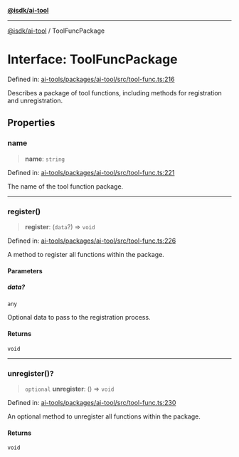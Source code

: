 [**@isdk/ai-tool**](../README.md)

***

[@isdk/ai-tool](../globals.md) / ToolFuncPackage

# Interface: ToolFuncPackage

Defined in: [ai-tools/packages/ai-tool/src/tool-func.ts:216](https://github.com/isdk/ai-tool.js/blob/a24331161aecd2d7bbd8dc9f9cd3d984871261cb/src/tool-func.ts#L216)

Describes a package of tool functions, including methods for registration and unregistration.

## Properties

### name

> **name**: `string`

Defined in: [ai-tools/packages/ai-tool/src/tool-func.ts:221](https://github.com/isdk/ai-tool.js/blob/a24331161aecd2d7bbd8dc9f9cd3d984871261cb/src/tool-func.ts#L221)

The name of the tool function package.

***

### register()

> **register**: (`data`?) => `void`

Defined in: [ai-tools/packages/ai-tool/src/tool-func.ts:226](https://github.com/isdk/ai-tool.js/blob/a24331161aecd2d7bbd8dc9f9cd3d984871261cb/src/tool-func.ts#L226)

A method to register all functions within the package.

#### Parameters

##### data?

`any`

Optional data to pass to the registration process.

#### Returns

`void`

***

### unregister()?

> `optional` **unregister**: () => `void`

Defined in: [ai-tools/packages/ai-tool/src/tool-func.ts:230](https://github.com/isdk/ai-tool.js/blob/a24331161aecd2d7bbd8dc9f9cd3d984871261cb/src/tool-func.ts#L230)

An optional method to unregister all functions within the package.

#### Returns

`void`
